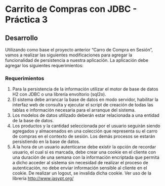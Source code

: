 # Carrito de Compras con JDBC - Práctica 3

## Desarrollo

Utilizando como base el proyecto anterior “Carro de Compra en Sesión”, vamos a
realizar las siguientes modificaciones para agregar la funcionalidad de persistencia a
nuestra aplicación. La aplicación debe agregar los siguientes requerimientos:

### Requerimientos

1. Para la persistencia de la información utilizar el motor de base de datos H2 con
JDBC o una librería envoltorio (sql2o).
1. El sistema debe arrancar la base de datos en modo servidor, habilitar la interfaz
web de consulta y ejecutar el script de creación de todas las tablas e información
necesaria para el arranque del sistema.
1. Los modelos de datos utilizado deberán estar relacionada a una entidad de la base
de datos.
1. Los productos y la cantidad seleccionada por el usuario seguirán siendo agregados
y almacenados en una colección que representa su el carro de compras en el
contexto de sesión. Los demás procesos se estarán persistiendo en la base de
datos.
1. A la hora de un usuario autenticarse debe existir la opción de recordar usuario, el
cual si es marcada, debe crear una cookie en el cliente con una duración de una
semana con la información encriptada que permita a dicho acceder al sistema sin
necesidad de realizar el proceso de autenticación, no debe enviar información
sensible al cliente en el cookie. De realizar un logout, se invalida dicha cookie. Ver
uso de la librería http://www.jasypt.org/
